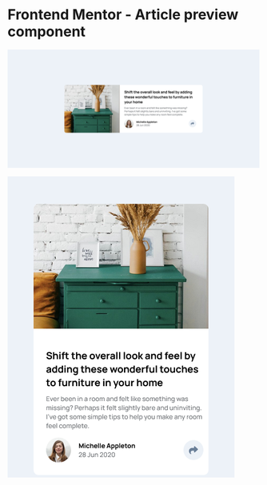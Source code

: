 # Frontend Mentor - Article preview component

![Desktop design preview for the Article preview component coding challenge](./desktop-design.png)

![Mobile design preview for the Article preview component coding challenge](./mobile-design.png)

